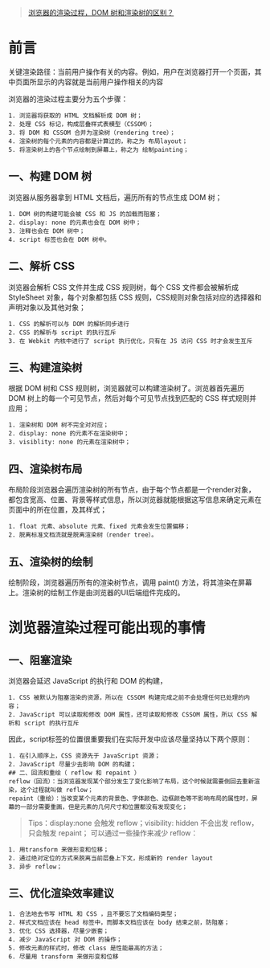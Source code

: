 >[浏览器的渲染过程，DOM 树和渲染树的区别？](https://blog.csdn.net/Gbing1228/article/details/103575756)  

# 前言
关键渲染路径：当前用户操作有关的内容。例如，用户在浏览器打开一个页面，其中页面所显示的内容就是当前用户操作相关的内容

浏览器的渲染过程主要分为五个步骤：

```
1. 浏览器将获取的 HTML 文档解析成 DOM 树；
2. 处理 CSS 标记，构成层叠样式表模型（CSSOM）；
3. 将 DOM 和 CSSOM 合并为渲染树（rendering tree）；
4. 渲染树的每个元素的内容都是计算过的，称之为 布局layout；
5. 将渲染树上的各个节点绘制到屏幕上，称之为 绘制painting；
```

## 一、构建 DOM 树
浏览器从服务器拿到 HTML 文档后，遍历所有的节点生成 DOM 树；

```
1. DOM 树的构建可能会被 CSS 和 JS 的加载而阻塞；
2. display: none 的元素也会在 DOM 树中；
3. 注释也会在 DOM 树中；
4. script 标签也会在 DOM 树中。
```

## 二、解析 CSS
浏览器会解析 CSS 文件并生成 CSS 规则树，每个 CSS 文件都会被解析成 StyleSheet 对象，每个对象都包括 CSS 规则，CSS规则对象包括对应的选择器和声明对象以及其他对象；

```
1. CSS 的解析可以与 DOM 的解析同步进行
2. CSS 的解析与 script 的执行互斥
3. 在 Webkit 内核中进行了 script 执行优化，只有在 JS 访问 CSS 时才会发生互斥
```

## 三、构建渲染树
根据 DOM 树和 CSS 规则树，浏览器就可以构建渲染树了。浏览器首先遍历 DOM 树上的每一个可见节点，然后对每个可见节点找到匹配的 CSS 样式规则并应用；

```
1. 渲染树和 DOM 树不完全对对应；
2. display: none 的元素不在渲染树中；
3. visiblity: none 的元素在渲染树中；
```

## 四、渲染树布局
布局阶段浏览器会遍历渲染树的所有节点，由于每个节点都是一个render对象，都包含宽高、位置、背景等样式信息，所以浏览器就能根据这写信息来确定元素在页面中的所在位置，及其样式；

```
1. float 元素、absolute 元素、fixed 元素会发生位置偏移；
2. 脱离标准文档流就是脱离渲染树（render tree）。
```

## 五、渲染树的绘制
绘制阶段，浏览器遍历所有的渲染树节点，调用 paint() 方法，将其渲染在屏幕上。渲染树的绘制工作是由浏览器的UI后端组件完成的。

# 浏览器渲染过程可能出现的事情
## 一、阻塞渲染
浏览器会延迟 JavaScript 的执行和 DOM 的构建，

```
1. CSS 被默认为阻塞渲染的资源，所以在 CSSOM 构建完成之前不会处理任何已处理的内容；
2. JavaScript 可以读取和修改 DOM 属性，还可读取和修改 CSSOM 属性，所以 CSS 解析和 script 的执行互斥
```
因此，script标签的位置很重要我们在实际开发中应该尽量坚持以下两个原则：

```
1. 在引入顺序上，CSS 资源先于 JavaScript 资源；
2. JavaScript 尽量少去影响 DOM 的构建；
## 二、回流和重绘（ reflow 和 repaint ）
reflow（回流）：当浏览器发现某个部分发生了变化影响了布局，这个时候就需要倒回去重新渲染，这个过程就叫做 reflow；
repaint（重绘）：当改变某个元素的背景色、字体颜色、边框颜色等不影响布局的属性时，屏幕的一部分需要重画，但是元素的几何尺寸和位置都没有发现变化；
```

>Tips：display:none 会触发 reflow；visibility: hidden 不会出发 reflow，只会触发 repaint；
可以通过一些操作来减少 reflow：
```
1. 用transform 来做形变和位移；
2. 通过绝对定位的方式来脱离当前层叠上下文，形成新的 render layout
3. 异步 reflow；
```

## 三、优化渲染效率建议
```
1. 合法地去书写 HTML 和 CSS ，且不要忘了文档编码类型；
2. 样式文档应该在 head 标签中，而脚本文档应该在 body 结束之前，防阻塞；
3. 优化 CSS 选择器，尽量少嵌套；
4. 减少 JavaScript 对 DOM 的操作；
5. 修改元素的样式时，修改 class 是性能最高的方法；
6. 尽量用 transform 来做形变和位移
```
